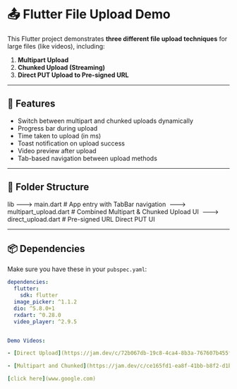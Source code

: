 # 📤 Flutter File Upload Demo

This Flutter project demonstrates **three different file upload techniques** for large files (like videos), including:

1. **Multipart Upload**
2. **Chunked Upload (Streaming)**
3. **Direct PUT Upload to Pre-signed URL**

---

## 🚀 Features

- Switch between multipart and chunked uploads dynamically
- Progress bar during upload
- Time taken to upload (in ms)
- Toast notification on upload success
- Video preview after upload
- Tab-based navigation between upload methods

---

## 📁 Folder Structure

lib
---> main.dart # App entry with TabBar navigation 
---> multipart_upload.dart # Combined Multipart & Chunked Upload UI 
---> direct_upload.dart # Pre-signed URL Direct PUT UI

---

## 📦 Dependencies

Make sure you have these in your `pubspec.yaml`:

```yaml
dependencies:
  flutter:
    sdk: flutter
  image_picker: ^1.1.2
  dio: ^5.8.0+1
  rxdart: ^0.28.0
  video_player: ^2.9.5


Demo Videos:

- [Direct Upload](https://jam.dev/c/72b067db-19c8-4ca4-8b3a-767607b455f6)

- [Multipart and Chunked](https://jam.dev/c/ce165fd1-ea8f-41bb-b8f2-d1b2b08e6b2d)

[click here](www.google.com)


